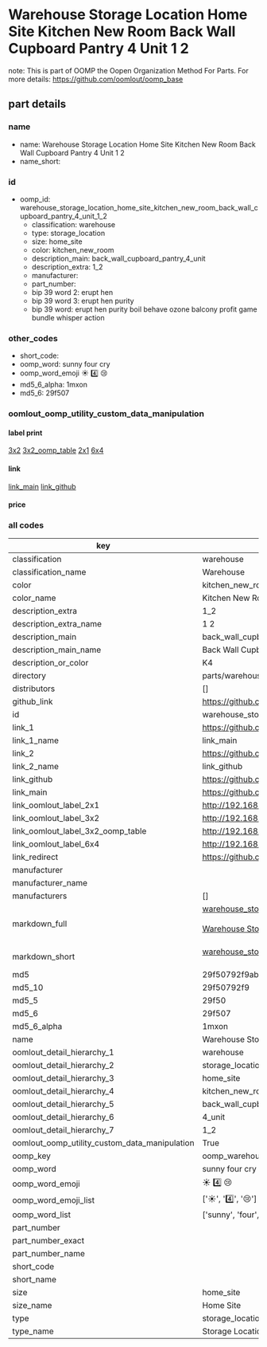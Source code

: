# Warehouse Storage Location Home Site Kitchen New Room Back Wall Cupboard Pantry 4 Unit 1 2  

note: This is part of OOMP the Oopen Organization Method For Parts. For more details: https://github.com/oomlout/oomp_base

##  part details
  







### name
* name: Warehouse Storage Location Home Site Kitchen New Room Back Wall Cupboard Pantry 4 Unit 1 2
* name_short: 
### id
* oomp_id: warehouse_storage_location_home_site_kitchen_new_room_back_wall_cupboard_pantry_4_unit_1_2
  * classification: warehouse
  * type: storage_location
  * size: home_site
  * color: kitchen_new_room
  * description_main: back_wall_cupboard_pantry_4_unit
  * description_extra: 1_2
  * manufacturer: 
  * part_number: 
  * bip 39 word 2: erupt hen
  * bip 39 word 3: erupt hen purity
  * bip 39 word: erupt hen purity boil behave ozone balcony profit game bundle whisper action

### other_codes
* short_code: 
* oomp_word: sunny four cry
* oomp_word_emoji :sunny: :four: :cry:
* md5_6_alpha: 1mxon
* md5_6: 29f507






### oomlout_oomp_utility_custom_data_manipulation
#### label print
[3x2](http://192.168.1.245:1112/?label=oomp%201mxon)
[3x2_oomp_table](http://192.168.1.108:1112/?label=oomp%201mxon)
[2x1](http://192.168.1.242:1112/?label=oomp%201mxon)
[6x4](http://192.168.1.55:1112/?label=oomp%201mxon)    

#### link

[link_main](https://github.com/oomlout/oomlout_oomp_version_1_messy/tree/main/parts/warehouse_storage_location_home_site_kitchen_new_room_back_wall_cupboard_pantry_4_unit_1_2) [link_github](https://github.com/oomlout/oomlout_oomp_version_1_messy/tree/main/parts/warehouse_storage_location_home_site_kitchen_new_room_back_wall_cupboard_pantry_4_unit_1_2)                             

#### price







### all codes 
| key | value |  
| --- | --- |  
| classification | warehouse |  
| classification_name | Warehouse |  
| color | kitchen_new_room |  
| color_name | Kitchen New Room |  
| description_extra | 1_2 |  
| description_extra_name | 1 2 |  
| description_main | back_wall_cupboard_pantry_4_unit |  
| description_main_name | Back Wall Cupboard Pantry 4 Unit |  
| description_or_color | K4 |  
| directory | parts/warehouse_storage_location_home_site_kitchen_new_room_back_wall_cupboard_pantry_4_unit_1_2 |  
| distributors | [] |  
| github_link | https://github.com/oomlout/oomlout_oomp_part_src/tree/main/parts/warehouse_storage_location_home_site_kitchen_new_room_back_wall_cupboard_pantry_4_unit_1_2 |  
| id | warehouse_storage_location_home_site_kitchen_new_room_back_wall_cupboard_pantry_4_unit_1_2 |  
| link_1 | https://github.com/oomlout/oomlout_oomp_version_1_messy/tree/main/parts/warehouse_storage_location_home_site_kitchen_new_room_back_wall_cupboard_pantry_4_unit_1_2 |  
| link_1_name | link_main |  
| link_2 | https://github.com/oomlout/oomlout_oomp_version_1_messy/tree/main/parts/warehouse_storage_location_home_site_kitchen_new_room_back_wall_cupboard_pantry_4_unit_1_2 |  
| link_2_name | link_github |  
| link_github | https://github.com/oomlout/oomlout_oomp_version_1_messy/tree/main/parts/warehouse_storage_location_home_site_kitchen_new_room_back_wall_cupboard_pantry_4_unit_1_2 |  
| link_main | https://github.com/oomlout/oomlout_oomp_version_1_messy/tree/main/parts/warehouse_storage_location_home_site_kitchen_new_room_back_wall_cupboard_pantry_4_unit_1_2 |  
| link_oomlout_label_2x1 | http://192.168.1.242:1112/?label=oomp%201mxon |  
| link_oomlout_label_3x2 | http://192.168.1.245:1112/?label=oomp%201mxon |  
| link_oomlout_label_3x2_oomp_table | http://192.168.1.108:1112/?label=oomp%201mxon |  
| link_oomlout_label_6x4 | http://192.168.1.55:1112/?label=oomp%201mxon |  
| link_redirect | https://github.com/oomlout/oomlout_oomp_version_1_messy/tree/main/parts/warehouse_storage_location_home_site_kitchen_new_room_back_wall_cupboard_pantry_4_unit_1_2 |  
| manufacturer |  |  
| manufacturer_name |  |  
| manufacturers | [] |  
| markdown_full | [warehouse_storage_location_home_site_kitchen_new_room_back_wall_cupboard_pantry_4_unit_1_2](none)<br>[](none)<br>[Warehouse Storage Location Home Site Kitchen New Room Back Wall Cupboard Pantry 4 Unit 1 2](none)<br><br> |  
| markdown_short | [warehouse_storage_location_home_site_kitchen_new_room_back_wall_cupboard_pantry_4_unit_1_2](none)<br><br> |  
| md5 | 29f50792f9abc23a7a0a31915c9aca67 |  
| md5_10 | 29f50792f9 |  
| md5_5 | 29f50 |  
| md5_6 | 29f507 |  
| md5_6_alpha | 1mxon |  
| name | Warehouse Storage Location Home Site Kitchen New Room Back Wall Cupboard Pantry 4 Unit 1 2 |  
| oomlout_detail_hierarchy_1 | warehouse |  
| oomlout_detail_hierarchy_2 | storage_location |  
| oomlout_detail_hierarchy_3 | home_site |  
| oomlout_detail_hierarchy_4 | kitchen_new_room |  
| oomlout_detail_hierarchy_5 | back_wall_cupboard_pantry |  
| oomlout_detail_hierarchy_6 | 4_unit |  
| oomlout_detail_hierarchy_7 | 1_2 |  
| oomlout_oomp_utility_custom_data_manipulation | True |  
| oomp_key | oomp_warehouse_storage_location_home_site_kitchen_new_room_back_wall_cupboard_pantry_4_unit_1_2 |  
| oomp_word | sunny four cry |  
| oomp_word_emoji | :sunny: :four: :cry: |  
| oomp_word_emoji_list | [':sunny:', ':four:', ':cry:'] |  
| oomp_word_list | ['sunny', 'four', 'cry'] |  
| part_number |  |  
| part_number_exact |  |  
| part_number_name |  |  
| short_code |  |  
| short_name |  |  
| size | home_site |  
| size_name | Home Site |  
| type | storage_location |  
| type_name | Storage Location |  
